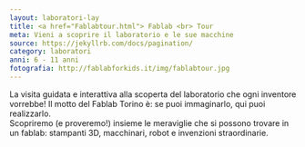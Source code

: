 ```yaml
---
layout: laboratori-lay
title: <a href="Fablabtour.html"> Fablab <br> Tour 
meta: Vieni a scoprire il laboratorio e le sue macchine
source: https://jekyllrb.com/docs/pagination/
category: laboratori
anni: 6 - 11 anni
fotografia: http://fablabforkids.it/img/fablabtour.jpg
---
```

La visita guidata e interattiva alla scoperta del laboratorio che ogni inventore vorrebbe! Il motto del Fablab Torino è: se puoi immaginarlo, qui puoi realizzarlo. <br> Scopriremo (e proveremo!) insieme le meraviglie che si possono trovare in un fablab: stampanti 3D, macchinari, robot e invenzioni straordinarie.
